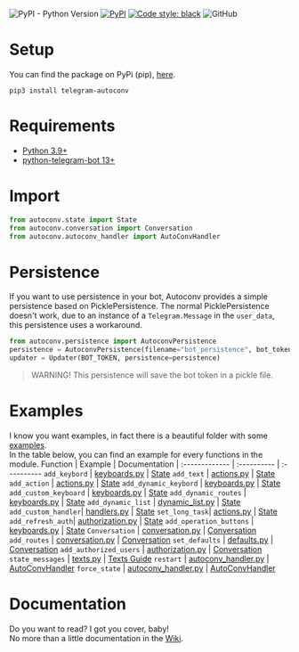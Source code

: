 ![PyPI - Python Version](https://img.shields.io/pypi/pyversions/telegram-autoconv)
[![PyPI](https://img.shields.io/pypi/v/telegram-autoconv?color=red)](https://pypi.org/project/telegram-autoconv/)
[![Code style: black](https://img.shields.io/badge/code%20style-black-000000.svg)](https://github.com/psf/black)
![GitHub](https://img.shields.io/github/license/mortafix/autoconv-telegram-python)

# Setup
You can find the package on PyPi (pip), [here](https://pypi.org/project/telegram-autoconv/).
```
pip3 install telegram-autoconv
```

# Requirements
* [Python 3.9+](https://www.python.org)
* [python-telegram-bot 13+](https://github.com/python-telegram-bot/python-telegram-bot)

# Import
```python
from autoconv.state import State
from autoconv.conversation import Conversation
from autoconv.autoconv_handler import AutoConvHandler
```

# Persistence
If you want to use persistence in your bot, Autoconv provides a simple persistence based on PicklePersistence. The normal PicklePersistence doesn't work, due to an instance of a `Telegram.Message` in the `user_data`, this persistence uses a workaround.
```python
from autoconv.persistence import AutoconvPersistence
persistence = AutoconvPersistence(filename="bot_persistence", bot_token=BOT_TOKEN)
updater = Updater(BOT_TOKEN, persistence=persistence)
```
> WARNING! This persistence will save the bot token in a pickle file.

# Examples
I know you want examples, in fact there is a beautiful folder with some [examples](https://github.com/Mortafix/AutoConv-Telegram-Python/tree/master/examples).  
In the table below, you can find an example for every functions in the module.
Function | Example | Documentation
| :------------- | :---------- | :----------
`add_keybord` | [keyboards.py](https://github.com/Mortafix/AutoConv-Telegram-Python/blob/master/examples/keyboards.py) | [State](https://github.com/Mortafix/AutoConv-Telegram-Python/wiki/State#add-keyboard)
`add_text` | [actions.py](https://github.com/Mortafix/AutoConv-Telegram-Python/blob/master/examples/actions.py) | [State](https://github.com/Mortafix/AutoConv-Telegram-Python/wiki/State#add-text)
`add_action` | [actions.py](https://github.com/Mortafix/AutoConv-Telegram-Python/blob/master/examples/actions.py) | [State](https://github.com/Mortafix/AutoConv-Telegram-Python/wiki/State#add-action)
`add_dynamic_keybord` | [keyboards.py](https://github.com/Mortafix/AutoConv-Telegram-Python/blob/master/examples/keyboards.py) | [State](https://github.com/Mortafix/AutoConv-Telegram-Python/wiki/State#add-dynamic-keyboard)
`add_custom_keyboard` | [keyboards.py](https://github.com/Mortafix/AutoConv-Telegram-Python/blob/master/examples/keyboards.py) | [State](https://github.com/Mortafix/AutoConv-Telegram-Python/wiki/State#add-custom-keyboard)
`add_dynamic_routes` | [keyboards.py](https://github.com/Mortafix/AutoConv-Telegram-Python/blob/master/examples/keyboards.py) | [State](https://github.com/Mortafix/AutoConv-Telegram-Python/wiki/State#add-dynamic-routes)
`add_dynamic_list` | [dynamic_list.py](https://github.com/Mortafix/AutoConv-Telegram-Python/blob/master/examples/dynamic_list.py) | [State](https://github.com/Mortafix/AutoConv-Telegram-Python/wiki/State#add-dynamic-list)
`add_custom_handler`| [handlers.py](https://github.com/Mortafix/AutoConv-Telegram-Python/blob/master/examples/handlers.py) | [State](https://github.com/Mortafix/AutoConv-Telegram-Python/wiki/State#add-custom-handler)
`set_long_task`| [actions.py](https://github.com/Mortafix/AutoConv-Telegram-Python/blob/master/examples/actions.py) | [State](https://github.com/Mortafix/AutoConv-Telegram-Python/wiki/State#set-long-task)
`add_refresh_auth`| [authorization.py](https://github.com/Mortafix/AutoConv-Telegram-Python/blob/master/examples/authorization.py) | [State](https://github.com/Mortafix/AutoConv-Telegram-Python/wiki/State#add-refresh-auth)
`add_operation_buttons` | [keyboards.py](https://github.com/Mortafix/AutoConv-Telegram-Python/blob/master/examples/keyboards.py) | [State](https://github.com/Mortafix/AutoConv-Telegram-Python/wiki/State#add-operation-buttons)
`Conversation` | [conversation.py](https://github.com/Mortafix/AutoConv-Telegram-Python/blob/master/examples/conversation.py) | [Conversation](https://github.com/Mortafix/AutoConv-Telegram-Python/wiki/Conversation#doc)
`add_routes` | [conversation.py](https://github.com/Mortafix/AutoConv-Telegram-Python/blob/master/examples/conversation.py) | [Conversation](https://github.com/Mortafix/AutoConv-Telegram-Python/wiki/Conversation#add-routes)
`set_defaults` | [defaults.py](https://github.com/Mortafix/AutoConv-Telegram-Python/blob/master/examples/defaults.py) | [Conversation](https://github.com/Mortafix/AutoConv-Telegram-Python/wiki/Conversation#set-defaults)
`add_authorized_users` | [authorization.py](https://github.com/Mortafix/AutoConv-Telegram-Python/blob/master/examples/authorization.py) | [Conversation](https://github.com/Mortafix/AutoConv-Telegram-Python/wiki/Conversation#add-authorized-users)
`state_messages` | [texts.py](https://github.com/Mortafix/AutoConv-Telegram-Python/blob/master/examples/texts.py) | [Texts Guide](https://github.com/Mortafix/AutoConv-Telegram-Python/wiki/Texts-Guide)
`restart` | [autoconv_handler.py](https://github.com/Mortafix/AutoConv-Telegram-Python/blob/master/examples/autoconv_handler.py) | [AutoConvHandler](https://github.com/Mortafix/AutoConv-Telegram-Python/wiki/AutoConv-Handler#restart)
`force_state` | [autoconv_handler.py](https://github.com/Mortafix/AutoConv-Telegram-Python/blob/master/examples/autoconv_handler.py) | [AutoConvHandler](https://github.com/Mortafix/AutoConv-Telegram-Python/wiki/AutoConv-Handler#force-state)



# Documentation
Do you want to read? I got you cover, baby!  
No more than a little documentation in the [Wiki](https://github.com/Mortafix/AutoConv-Telegram-Python/wiki).
